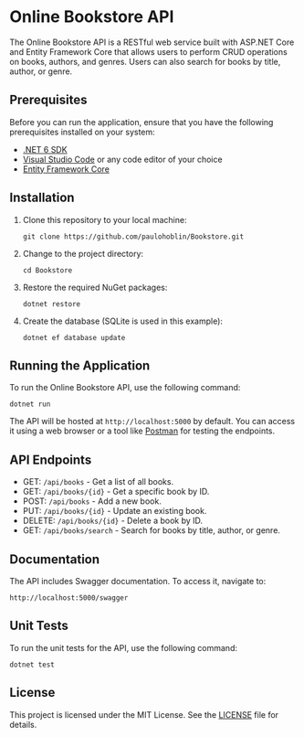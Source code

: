 # Online Bookstore API

The Online Bookstore API is a RESTful web service built with ASP.NET Core and Entity Framework Core that allows users to perform CRUD operations on books, authors, and genres. Users can also search for books by title, author, or genre.

## Prerequisites

Before you can run the application, ensure that you have the following prerequisites installed on your system:

- [.NET 6 SDK](https://dotnet.microsoft.com/download/dotnet/6.0)
- [Visual Studio Code](https://code.visualstudio.com/) or any code editor of your choice
- [Entity Framework Core](https://docs.microsoft.com/en-us/ef/core/)

## Installation

1. Clone this repository to your local machine:

   ```shell
   git clone https://github.com/paulohoblin/Bookstore.git
   ```

2. Change to the project directory:

   ```shell
   cd Bookstore
   ```

3. Restore the required NuGet packages:

   ```shell
   dotnet restore
   ```

4. Create the database (SQLite is used in this example):

   ```shell
   dotnet ef database update
   ```

## Running the Application

To run the Online Bookstore API, use the following command:

```shell
dotnet run
```

The API will be hosted at `http://localhost:5000` by default. You can access it using a web browser or a tool like [Postman](https://www.postman.com/) for testing the endpoints.

## API Endpoints

- GET: `/api/books` - Get a list of all books.
- GET: `/api/books/{id}` - Get a specific book by ID.
- POST: `/api/books` - Add a new book.
- PUT: `/api/books/{id}` - Update an existing book.
- DELETE: `/api/books/{id}` - Delete a book by ID.
- GET: `/api/books/search` - Search for books by title, author, or genre.

## Documentation

The API includes Swagger documentation. To access it, navigate to:

`http://localhost:5000/swagger`

## Unit Tests

To run the unit tests for the API, use the following command:

```shell
dotnet test
```
## License

This project is licensed under the MIT License. See the [LICENSE](LICENSE) file for details.